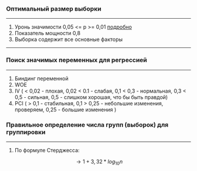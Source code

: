 ### Оптимальный размер выборки
------------------------------
1. Уронь значимости 0,05 <= p >= 0,01  [подробно](http://www.perfendo.org/docs/BayesProbability/twelvePvaluemisconceptions.pdf)
2. Показатель мощности 0,8
3. Выборка содержит все основные факторы
----


### Поиск значимых переменных для регрессией
----
1. Биндинг переменной 
2. WOE
3. IV ( < 0,02 - плохая, 0,02 < 0.1 - слабая, 0,1 < 0,3 - нормальная, 0,3 < 0,5 - сильная, 0,5 - слишком хорошая, что бы быть правдой)
4. PCI ( > 0,1 - стабильная, 0,1 > 0,25 - небольшие изменения, проверяем, 0,25 - большие изменения )


### Правильное определение числа групп (выборок) для группировки
----
1. По формуле Стерджесса:

$$ \to 1 + 3,32 * 	log_{10} n $$
